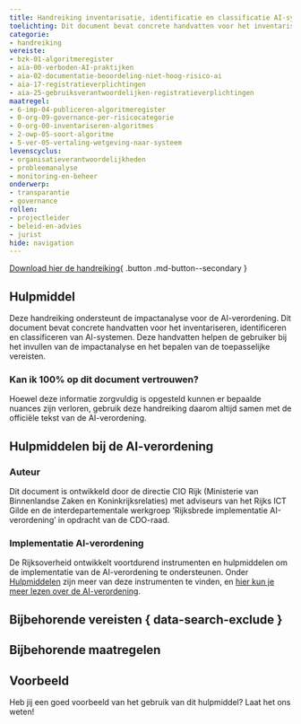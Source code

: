 ```yaml
---
title: Handreiking inventarisatie, identificatie en classificatie AI-systemen
toelichting: Dit document bevat concrete handvatten voor het inventariseren, identificeren en classificeren van AI-systemen.
categorie:
- handreiking
vereiste:
- bzk-01-algoritmeregister
- aia-00-verboden-AI-praktijken
- aia-02-documentatie-beoordeling-niet-hoog-risico-ai
- aia-17-registratieverplichtingen
- aia-25-gebruiksverantwoordelijken-registratieverplichtingen
maatregel:
- 6-imp-04-publiceren-algoritmeregister
- 0-org-09-governance-per-risicocategorie
- 0-org-00-inventariseren-algoritmes
- 2-owp-05-soort-algoritme
- 5-ver-05-vertaling-wetgeving-naar-systeem
levenscyclus:
- organisatieverantwoordelijkheden
- probleemanalyse
- monitoring-en-beheer
onderwerp:
- transparantie
- governance
rollen:
- projectleider
- beleid-en-advies
- jurist
hide: navigation
---
```


<!-- tags -->

[Download hier de handreiking](documenten/AI-verordening_Handreiking_AI-systemen.pdf){ .button .md-button--secondary }
## Hulpmiddel

Deze handreiking ondersteunt de impactanalyse voor de AI-verordening. Dit document bevat concrete handvatten voor het inventariseren, identificeren en classificeren van AI-systemen. 
Deze handvatten helpen de gebruiker bij het invullen van de impactanalyse en het bepalen van de toepasselijke vereisten.

### Kan ik 100% op dit document vertrouwen?
Hoewel deze informatie zorgvuldig is opgesteld kunnen er bepaalde nuances zijn verloren, gebruik deze handreiking daarom altijd samen met de officiële tekst van de AI-verordening.

## Hulpmiddelen bij de AI-verordening

### Auteur
Dit document is ontwikkeld door de directie CIO Rijk (Ministerie van Binnenlandse Zaken en Koninkrijksrelaties) met adviseurs van het Rijks ICT Gilde en de interdepartementale werkgroep ‘Rijksbrede implementatie AI-verordening’ in opdracht van de CDO-raad.

### Implementatie AI-verordening
De Rijksoverheid ontwikkelt voortdurend instrumenten en hulpmiddelen om de implementatie van de AI-verordening te ondersteunen. Onder [Hulpmiddelen](index.md) zijn meer van deze instrumenten te vinden, en [hier kun je meer lezen over de AI-verordening](../../ai-verordening/index.md).

## Bijbehorende vereisten { data-search-exclude }

<!-- list_vereisten_on_maatregelen_page -->

## Bijbehorende maatregelen

<!-- list_maatregelen_on_hulpmiddelen_page -->

## Voorbeeld

Heb jij een goed voorbeeld van het gebruik van dit hulpmiddel? Laat het ons weten!
